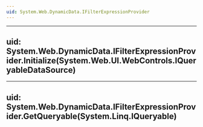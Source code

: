 ```yaml
---
uid: System.Web.DynamicData.IFilterExpressionProvider
---
```


---
uid: System.Web.DynamicData.IFilterExpressionProvider.Initialize(System.Web.UI.WebControls.IQueryableDataSource)
---

---
uid: System.Web.DynamicData.IFilterExpressionProvider.GetQueryable(System.Linq.IQueryable)
---
